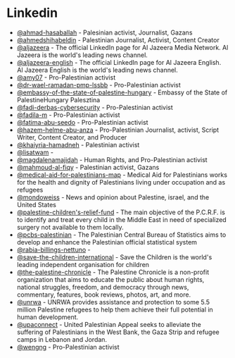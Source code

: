 # Linkedin


- [@ahmad-hasaballah](https://www.linkedin.com/in/ahmad-hasaballah-4958b3230/) - Palesinian activist, Journalist, Gazans
- [@ahmedshihabeldin](https://www.linkedin.com/in/ahmedshihabeldin) - Palestinian Journalist, Activist, Content Creator
- [@aljazeera](https://www.linkedin.com/company/aljazeera/) - The official LinkedIn page for Al Jazeera Media Network. Al Jazeera is the world's leading news channel.
- [@aljazeera-english](https://www.linkedin.com/showcase/aljazeera-english/) - The official LinkedIn page for Al Jazeera English. Al Jazeera English is the world's leading news channel.
- [@amy07](https://www.linkedin.com/in/amy07) - Pro-Palestinian activist
- [@dr-wael-ramadan-pmp-lssbb](https://www.linkedin.com/in/dr-wael-ramadan-pmp-lssbb) - Pro-Palestinian activist
- [@embassy-of-the-state-of-palestine-hungary](https://www.linkedin.com/company/embassy-of-the-state-of-palestine-hungary/) -  Embassy of the State of PalestineHungary Palesztina
- [@fadi-derbas-cybersecurity](https://www.linkedin.com/in/fadi-derbas-cybersecurity/) - Pro-Palestinian activist
- [@fadila-m](https://www.linkedin.com/in/fadila-m-b6bb128/) - Pro-Palestinian activist
- [@fatima-abu-seedo](https://www.linkedin.com/in/fatima-abu-seedo-3a598b26/) - Pro-Palestinian activist
- [@hazem-helme-abu-anza](https://www.linkedin.com/in/hazem-helme-abu-anza-122463ba) - Pro-Palestinian Journalist, activist, Script Writer, Content Creator, and Producer
- [@khaiyria-hamadneh](https://www.linkedin.com/in/khaiyria-hamadneh-99471157/) - Palestinian activist
- [@lisatwam](https://www.linkedin.com/in/lisatwam) -
- [@magdalenamajidah](https://www.linkedin.com/in/magdalenamajidah) - Human Rights, and Pro-Palestinian activist
- [@mahmoud-al-fiqy](https://www.linkedin.com/in/mahmoud-al-fiqy-861541b1/) - Palestinian activist, Gazans
- [@medical-aid-for-palestinians-map](https://www.linkedin.com/company/medical-aid-for-palestinians-map-/) - Medical Aid for Palestinians works for the health and dignity of Palestinians living under occupation and as refugees
- [@mondoweiss](https://www.linkedin.com/company/mondoweiss) - News and opinion about Palestine, israel, and the United States
- [@palestine-children's-relief-fund](https://www.linkedin.com/company/palestine-children's-relief-fund/) - The main objective of the P.C.R.F. is to identify and treat every child in the Middle East in need of specialized surgery not available to them locally.
- [@pcbs-palestinian](https://www.linkedin.com/in/pcbs-palestinian-05b630135) - The Palestinian Central Bureau of Statistics aims to develop and enhance the Palestinian official statistical system
- [@rabia-billings-nettuno](https://www.linkedin.com/in/rabia-billings-nettuno-🍉-75784226) -
- [@save-the-children-international](https://www.linkedin.com/company/save-the-children-international/) - Save the Children is the world's leading independent organisation for children
- [@the-palestine-chronicle](https://www.linkedin.com/company/the-palestine-chronicle/) - The Palestine Chronicle is a non-profit organization that aims to educate the public about human rights, national struggles, freedom, and democracy through news, commentary, features, book reviews, photos, art, and more.
- [@unrwa](https://www.linkedin.com/company/unrwa/) - UNRWA provides assistance and protection to some 5.5 million Palestine refugees to help them achieve their full potential in human development.
- [@upaconnect](https://www.linkedin.com/company/upaconnect/) - United Palestinian Appeal seeks to alleviate the suffering of Palestinians in the West Bank, the Gaza Strip and refugee camps in Lebanon and Jordan.
- [@wengng](https://www.linkedin.com/in/wengng/recent-activity/all/) - Pro-Palestinian activist
